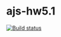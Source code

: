 # ajs-hw5.1

[![Build status](https://ci.appveyor.com/api/projects/status/gv68m78xni8n4s9s?svg=true)](https://ci.appveyor.com/project/Kirinochka/ajs-hw5-1)
